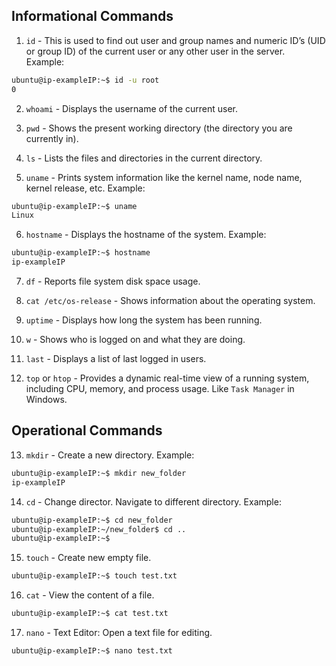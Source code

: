 ## Informational Commands

1. `id` - This is used to find out user and group names and numeric ID’s (UID or group ID) of the current user or any other user in the server.  
Example:    
```bash
ubuntu@ip-exampleIP:~$ id -u root
0
```

2. `whoami` - Displays the username of the current user.  

3. `pwd` - Shows the present working directory (the directory you are currently in).  

4. `ls` - Lists the files and directories in the current directory.  

5. `uname` - Prints system information like the kernel name, node name, kernel release, etc.
Example:    
```bash
ubuntu@ip-exampleIP:~$ uname
Linux
```

6. `hostname` - Displays the hostname of the system. 
Example:    
```bash
ubuntu@ip-exampleIP:~$ hostname
ip-exampleIP
```

7. `df` - Reports file system disk space usage.  

8. `cat /etc/os-release` - Shows information about the operating system.  

9. `uptime` - Displays how long the system has been running.

10. `w` - Shows who is logged on and what they are doing.

11. `last` - Displays a list of last logged in users.

12. `top` or `htop` - Provides a dynamic real-time view of a running system, including CPU, memory, and process usage. Like `Task Manager` in Windows.

## Operational Commands

13. `mkdir` - Create a new directory.
Example:    
```bash
ubuntu@ip-exampleIP:~$ mkdir new_folder
ip-exampleIP
```

14. `cd` - Change director. Navigate to different directory.
Example:    
```bash
ubuntu@ip-exampleIP:~$ cd new_folder
ubuntu@ip-exampleIP:~/new_folder$ cd ..
ubuntu@ip-exampleIP:~$
```

15. `touch` - Create new empty file.
```bash
ubuntu@ip-exampleIP:~$ touch test.txt
```

16. `cat` - View the content of a file.
```bash
ubuntu@ip-exampleIP:~$ cat test.txt
```

17. `nano` - Text Editor: Open a text file for editing.
```bash
ubuntu@ip-exampleIP:~$ nano test.txt
``` 